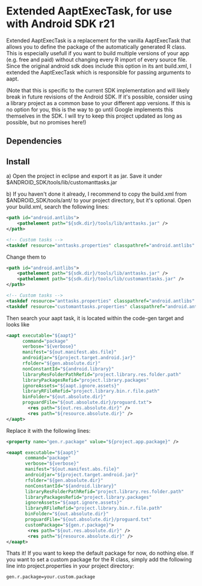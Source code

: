 Extended AaptExecTask, for use with Android SDK r21
=====================

Extended AaptExecTask is a replacement for the vanilla AaptExecTask that allows you to define the package of the automatically generated R class.
This is especially usefull if you want to build multiple versions of your app (e.g. free and paid) without changing every R import of every source file.
Since the original android sdk does include this option in its ant build.xml, I extended the AaptExecTask which is responsible for passing arguments to aapt.

(Note that this is specific to the current SDK implementation and will likely break in future revisions of the Android SDK. If it's possible, consider using a library project as a common base to your different app versions. If this is no option for you, this is the way to go until Google implements this themselves in the SDK. I will try to keep this project updated as long as possible, but no promises here!)


Dependencies
-----

Install
-----
a) Open the project in eclipse and export it as jar. Save it under $ANDROID_SDK/tools/lib/customanttasks.jar

b) If you haven't done it already, I recommend to copy the build.xml from $ANDROID_SDK/tools/ant/ to your project directory, but it's optional.
Open your build.xml, search the following lines:

```xml
<path id="android.antlibs">
    <pathelement path="${sdk.dir}/tools/lib/anttasks.jar" />
</path>

<!-- Custom tasks -->
<taskdef resource="anttasks.properties" classpathref="android.antlibs" />
```

Change them to 
```xml
<path id="android.antlibs">
    <pathelement path="${sdk.dir}/tools/lib/anttasks.jar" />
    <pathelement path="${sdk.dir}/tools/lib/customanttasks.jar" />
</path>

<!-- Custom tasks -->
<taskdef resource="anttasks.properties" classpathref="android.antlibs" />
<taskdef resource="customanttasks.properties" classpathref="android.antlibs" />
```




Then search your aapt task, it is located within the code-gen target and looks like
```xml
<aapt executable="${aapt}"
      command="package"
      verbose="${verbose}"
      manifest="${out.manifest.abs.file}"
      androidjar="${project.target.android.jar}"
      rfolder="${gen.absolute.dir}"
      nonConstantId="${android.library}"
      libraryResFolderPathRefid="project.library.res.folder.path"
      libraryPackagesRefid="project.library.packages"
      ignoreAssets="${aapt.ignore.assets}"
      libraryRFileRefid="project.library.bin.r.file.path"
      binFolder="${out.absolute.dir}"
      proguardFile="${out.absolute.dir}/proguard.txt">
        <res path="${out.res.absolute.dir}" />
        <res path="${resource.absolute.dir}" />
</aapt>
```
            
Replace it with the following lines:
```xml
<property name="gen.r.package" value="${project.app.package}" />

<eaapt executable="${aapt}"
       command="package"
       verbose="${verbose}"
       manifest="${out.manifest.abs.file}"
       androidjar="${project.target.android.jar}"
       rfolder="${gen.absolute.dir}"
       nonConstantId="${android.library}"
       libraryResFolderPathRefid="project.library.res.folder.path"
       libraryPackagesRefid="project.library.packages"
       ignoreAssets="${aapt.ignore.assets}"
       libraryRFileRefid="project.library.bin.r.file.path"
       binFolder="${out.absolute.dir}"
       proguardFile="${out.absolute.dir}/proguard.txt"
       customPackage="${gen.r.package}">
        <res path="${out.res.absolute.dir}" />
        <res path="${resource.absolute.dir}" />
</eaapt>
```


Thats it! 
If you want to keep the default package for now, do nothing else. 
If you want to set a custom package for the R class, simply add the following line into project.properties in your project directory:

```xml
gen.r.package=your.custom.package
```
